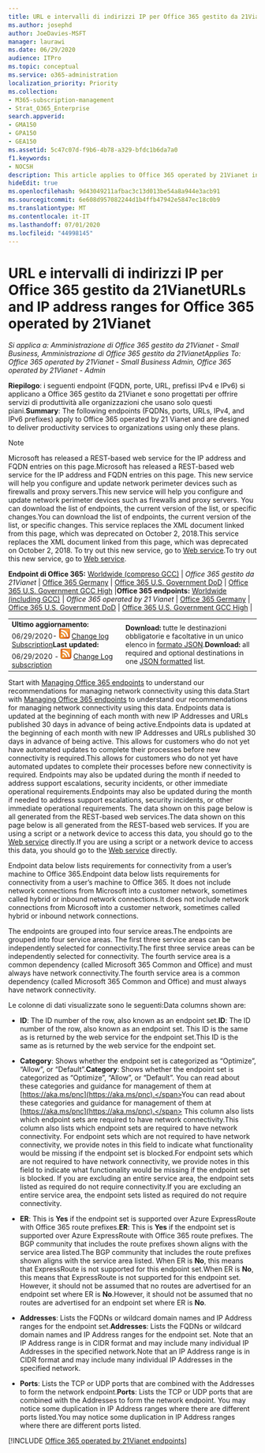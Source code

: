 ```yaml
---
title: URL e intervalli di indirizzi IP per Office 365 gestito da 21Vianet
ms.author: josephd
author: JoeDavies-MSFT
manager: laurawi
ms.date: 06/29/2020
audience: ITPro
ms.topic: conceptual
ms.service: o365-administration
localization_priority: Priority
ms.collection:
- M365-subscription-management
- Strat_O365_Enterprise
search.appverid:
- GMA150
- GPA150
- GEA150
ms.assetid: 5c47c07d-f9b6-4b78-a329-bfdc1b6da7a0
f1.keywords:
- NOCSH
description: This article applies to Office 365 operated by 21Vianet in China. This article lists the URLs and IP address ranges used by Office 365 operated by 21Vianet.
hideEdit: true
ms.openlocfilehash: 9d43049211afbac3c13d013be54a8a944e3acb91
ms.sourcegitcommit: 6e608d957082244d1b4ffb47942e5847ec18c0b9
ms.translationtype: MT
ms.contentlocale: it-IT
ms.lasthandoff: 07/01/2020
ms.locfileid: "44998145"
---
```

# <a name="urls-and-ip-address-ranges-for-office-365-operated-by-21vianet"></a><span data-ttu-id="6002f-104">URL e intervalli di indirizzi IP per Office 365 gestito da 21Vianet</span><span class="sxs-lookup"><span data-stu-id="6002f-104">URLs and IP address ranges for Office 365 operated by 21Vianet</span></span>

 <span data-ttu-id="6002f-105">*Si applica a: Amministrazione di Office 365 gestito da 21Vianet - Small Business, Amministrazione di Office 365 gestito da 21Vianet*</span><span class="sxs-lookup"><span data-stu-id="6002f-105">*Applies To: Office 365 operated by 21Vianet - Small Business Admin, Office 365 operated by 21Vianet - Admin*</span></span>

<span data-ttu-id="6002f-106">**Riepilogo**: i seguenti endpoint (FQDN, porte, URL, prefissi IPv4 e IPv6) si applicano a Office 365 gestito da 21Vianet e sono progettati per offrire servizi di produttività alle organizzazioni che usano solo questi piani.</span><span class="sxs-lookup"><span data-stu-id="6002f-106">**Summary**: The following endpoints (FQDNs, ports, URLs, IPv4, and IPv6 prefixes) apply to Office 365 operated by 21 Vianet and are designed to deliver productivity services to organizations using only these plans.</span></span>
  
> [!NOTE]
> <span data-ttu-id="6002f-107">Microsoft has released a REST-based web service for the IP address and FQDN entries on this page.</span><span class="sxs-lookup"><span data-stu-id="6002f-107">Microsoft has released a REST-based web service for the IP address and FQDN entries on this page.</span></span> <span data-ttu-id="6002f-108">This new service will help you configure and update network perimeter devices such as firewalls and proxy servers.</span><span class="sxs-lookup"><span data-stu-id="6002f-108">This new service will help you configure and update network perimeter devices such as firewalls and proxy servers.</span></span> <span data-ttu-id="6002f-109">You can download the list of endpoints, the current version of the list, or specific changes.</span><span class="sxs-lookup"><span data-stu-id="6002f-109">You can download the list of endpoints, the current version of the list, or specific changes.</span></span> <span data-ttu-id="6002f-110">This service replaces the XML document linked from this page, which was deprecated on October 2, 2018.</span><span class="sxs-lookup"><span data-stu-id="6002f-110">This service replaces the XML document linked from this page, which was deprecated on October 2, 2018.</span></span> <span data-ttu-id="6002f-111">To try out this new service, go to [Web service](office-365-ip-web-service.md).</span><span class="sxs-lookup"><span data-stu-id="6002f-111">To try out this new service, go to [Web service](office-365-ip-web-service.md).</span></span>
  
 <span data-ttu-id="6002f-112">**Endpoint di Office 365:** [Worldwide (compreso GCC)](urls-and-ip-address-ranges.md)  | *Office 365 gestito da 21Vianet* | [Office 365 Germany](office-365-germany-endpoints.md) | [Office 365 U.S. Government DoD](office-365-u-s-government-dod-endpoints.md) | [Office 365 U.S. Government GCC High](office-365-u-s-government-gcc-high-endpoints.md) |</span><span class="sxs-lookup"><span data-stu-id="6002f-112">**Office 365 endpoints:** [Worldwide (including GCC)](urls-and-ip-address-ranges.md)  | *Office 365 operated by 21 Vianet* | [Office 365 Germany](office-365-germany-endpoints.md) | [Office 365 U.S. Government DoD](office-365-u-s-government-dod-endpoints.md) | [Office 365 U.S. Government GCC High](office-365-u-s-government-gcc-high-endpoints.md) |</span></span>
  
|||
|:-----|:-----|
|<span data-ttu-id="6002f-113">**Ultimo aggiornamento:** 06/29/2020- ![ RSS ](media/5dc6bb29-25db-4f44-9580-77c735492c4b.png) [Change log Subscription](https://endpoints.office.com/version/China?allversions=true&format=rss&clientrequestid=b10c5ed1-bad1-445f-b386-b919946339a7)</span><span class="sxs-lookup"><span data-stu-id="6002f-113">**Last updated:** 06/29/2020 - ![RSS](media/5dc6bb29-25db-4f44-9580-77c735492c4b.png) [Change Log subscription](https://endpoints.office.com/version/China?allversions=true&format=rss&clientrequestid=b10c5ed1-bad1-445f-b386-b919946339a7)</span></span>|<span data-ttu-id="6002f-114">**Download:** tutte le destinazioni obbligatorie e facoltative in un unico elenco in [formato JSON](https://endpoints.office.com/endpoints/China?clientrequestid=b10c5ed1-bad1-445f-b386-b919946339a7).</span><span class="sxs-lookup"><span data-stu-id="6002f-114">**Download:** all required and optional destinations in one [JSON formatted](https://endpoints.office.com/endpoints/China?clientrequestid=b10c5ed1-bad1-445f-b386-b919946339a7) list.</span></span>  <br/> |

<span data-ttu-id="6002f-115">Start with [Managing Office 365 endpoints](managing-office-365-endpoints.md) to understand our recommendations for managing network connectivity using this data.</span><span class="sxs-lookup"><span data-stu-id="6002f-115">Start with [Managing Office 365 endpoints](managing-office-365-endpoints.md) to understand our recommendations for managing network connectivity using this data.</span></span> <span data-ttu-id="6002f-116">Endpoints data is updated at the beginning of each month with new IP Addresses and URLs published 30 days in advance of being active.</span><span class="sxs-lookup"><span data-stu-id="6002f-116">Endpoints data is updated at the beginning of each month with new IP Addresses and URLs published 30 days in advance of being active.</span></span> <span data-ttu-id="6002f-117">This allows for customers who do not yet have automated updates to complete their processes before new connectivity is required.</span><span class="sxs-lookup"><span data-stu-id="6002f-117">This allows for customers who do not yet have automated updates to complete their processes before new connectivity is required.</span></span> <span data-ttu-id="6002f-118">Endpoints may also be updated during the month if needed to address support escalations, security incidents, or other immediate operational requirements.</span><span class="sxs-lookup"><span data-stu-id="6002f-118">Endpoints may also be updated during the month if needed to address support escalations, security incidents, or other immediate operational requirements.</span></span> <span data-ttu-id="6002f-119">The data shown on this page below is all generated from the REST-based web services.</span><span class="sxs-lookup"><span data-stu-id="6002f-119">The data shown on this page below is all generated from the REST-based web services.</span></span> <span data-ttu-id="6002f-120">If you are using a script or a network device to access this data, you should go to the [Web service](office-365-ip-web-service.md) directly.</span><span class="sxs-lookup"><span data-stu-id="6002f-120">If you are using a script or a network device to access this data, you should go to the [Web service](office-365-ip-web-service.md) directly.</span></span>

<span data-ttu-id="6002f-121">Endpoint data below lists requirements for connectivity from a user’s machine to Office 365.</span><span class="sxs-lookup"><span data-stu-id="6002f-121">Endpoint data below lists requirements for connectivity from a user’s machine to Office 365.</span></span> <span data-ttu-id="6002f-122">It does not include network connections from Microsoft into a customer network, sometimes called hybrid or inbound network connections.</span><span class="sxs-lookup"><span data-stu-id="6002f-122">It does not include network connections from Microsoft into a customer network, sometimes called hybrid or inbound network connections.</span></span>

<span data-ttu-id="6002f-123">The endpoints are grouped into four service areas.</span><span class="sxs-lookup"><span data-stu-id="6002f-123">The endpoints are grouped into four service areas.</span></span> <span data-ttu-id="6002f-124">The first three service areas can be independently selected for connectivity.</span><span class="sxs-lookup"><span data-stu-id="6002f-124">The first three service areas can be independently selected for connectivity.</span></span> <span data-ttu-id="6002f-125">The fourth service area is a common dependency (called Microsoft 365 Common and Office) and must always have network connectivity.</span><span class="sxs-lookup"><span data-stu-id="6002f-125">The fourth service area is a common dependency (called Microsoft 365 Common and Office) and must always have network connectivity.</span></span>

<span data-ttu-id="6002f-126">Le colonne di dati visualizzate sono le seguenti:</span><span class="sxs-lookup"><span data-stu-id="6002f-126">Data columns shown are:</span></span>

- <span data-ttu-id="6002f-127">**ID**: The ID number of the row, also known as an endpoint set.</span><span class="sxs-lookup"><span data-stu-id="6002f-127">**ID**: The ID number of the row, also known as an endpoint set.</span></span> <span data-ttu-id="6002f-128">This ID is the same as is returned by the web service for the endpoint set.</span><span class="sxs-lookup"><span data-stu-id="6002f-128">This ID is the same as is returned by the web service for the endpoint set.</span></span>

- <span data-ttu-id="6002f-129">**Category**: Shows whether the endpoint set is categorized as “Optimize”, “Allow”, or “Default”.</span><span class="sxs-lookup"><span data-stu-id="6002f-129">**Category**: Shows whether the endpoint set is categorized as “Optimize”, “Allow”, or “Default”.</span></span> <span data-ttu-id="6002f-130">You can read about these categories and guidance for management of them at [https://aka.ms/pnc](https://aka.ms/pnc).</span><span class="sxs-lookup"><span data-stu-id="6002f-130">You can read about these categories and guidance for management of them at [https://aka.ms/pnc](https://aka.ms/pnc).</span></span> <span data-ttu-id="6002f-131">This column also lists which endpoint sets are required to have network connectivity.</span><span class="sxs-lookup"><span data-stu-id="6002f-131">This column also lists which endpoint sets are required to have network connectivity.</span></span> <span data-ttu-id="6002f-132">For endpoint sets which are not required to have network connectivity, we provide notes in this field to indicate what functionality would be missing if the endpoint set is blocked.</span><span class="sxs-lookup"><span data-stu-id="6002f-132">For endpoint sets which are not required to have network connectivity, we provide notes in this field to indicate what functionality would be missing if the endpoint set is blocked.</span></span> <span data-ttu-id="6002f-133">If you are excluding an entire service area, the endpoint sets listed as required do not require connectivity.</span><span class="sxs-lookup"><span data-stu-id="6002f-133">If you are excluding an entire service area, the endpoint sets listed as required do not require connectivity.</span></span>

- <span data-ttu-id="6002f-134">**ER**: This is **Yes** if the endpoint set is supported over Azure ExpressRoute with Office 365 route prefixes.</span><span class="sxs-lookup"><span data-stu-id="6002f-134">**ER**: This is **Yes** if the endpoint set is supported over Azure ExpressRoute with Office 365 route prefixes.</span></span> <span data-ttu-id="6002f-135">The BGP community that includes the route prefixes shown aligns with the service area listed.</span><span class="sxs-lookup"><span data-stu-id="6002f-135">The BGP community that includes the route prefixes shown aligns with the service area listed.</span></span> <span data-ttu-id="6002f-136">When ER is **No**, this means that ExpressRoute is not supported for this endpoint set.</span><span class="sxs-lookup"><span data-stu-id="6002f-136">When ER is **No**, this means that ExpressRoute is not supported for this endpoint set.</span></span> <span data-ttu-id="6002f-137">However, it should not be assumed that no routes are advertised for an endpoint set where ER is **No**.</span><span class="sxs-lookup"><span data-stu-id="6002f-137">However, it should not be assumed that no routes are advertised for an endpoint set where ER is **No**.</span></span>

- <span data-ttu-id="6002f-138">**Addresses**: Lists the FQDNs or wildcard domain names and IP Address ranges for the endpoint set.</span><span class="sxs-lookup"><span data-stu-id="6002f-138">**Addresses**: Lists the FQDNs or wildcard domain names and IP Address ranges for the endpoint set.</span></span> <span data-ttu-id="6002f-139">Note that an IP Address range is in CIDR format and may include many individual IP Addresses in the specified network.</span><span class="sxs-lookup"><span data-stu-id="6002f-139">Note that an IP Address range is in CIDR format and may include many individual IP Addresses in the specified network.</span></span>
 
- <span data-ttu-id="6002f-140">**Ports**: Lists the TCP or UDP ports that are combined with the Addresses to form the network endpoint.</span><span class="sxs-lookup"><span data-stu-id="6002f-140">**Ports**: Lists the TCP or UDP ports that are combined with the Addresses to form the network endpoint.</span></span> <span data-ttu-id="6002f-141">You may notice some duplication in IP Address ranges where there are different ports listed.</span><span class="sxs-lookup"><span data-stu-id="6002f-141">You may notice some duplication in IP Address ranges where there are different ports listed.</span></span>

[!INCLUDE [Office 365 operated by 21Vianet endpoints](./includes/office-365-operated-by-21vianet-endpoints.md)]


